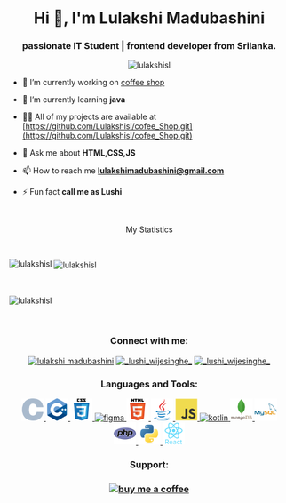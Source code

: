 <h1 align="center">Hi 👋, I'm Lulakshi Madubashini</h1>
<h3 align="center"> passionate IT Student | frontend developer from Srilanka.</h3>
<p align="center"> <img src="https://komarev.com/ghpvc/?username=lulakshisl&label=Profile%20views&color=0e75b6&style=flat" alt="lulakshisl" /> </p>
</p>

- 🔭 I’m currently working on [coffee shop](https://github.com/Lulakshisl/cofee_Shop.git)

- 🌱 I’m currently learning **java**

- 👨‍💻 All of my projects are available at [https://github.com/Lulakshisl/cofee_Shop.git](https://github.com/Lulakshisl/cofee_Shop.git)

- 💬 Ask me about **HTML,CSS,JS**

- 📫 How to reach me **lulakshimadubashini@gmail.com**

- ⚡ Fun fact **call me as Lushi**
<br>
<p align="center"> My Statistics </p><br>
<p><img align="left" src="https://github-readme-stats.vercel.app/api/top-langs?username=lulakshisl&show_icons=true&locale=en&layout=compact" alt="lulakshisl" /></p>

<p>&nbsp;<img align="center" src="https://github-readme-stats.vercel.app/api?username=lulakshisl&show_icons=true&locale=en" alt="lulakshisl" /></p>
<br>
<p><img align="center" src="https://github-readme-streak-stats.herokuapp.com/?user=lulakshisl&" alt="lulakshisl" /></p>
<br>
<h3 align="center">Connect with me:</h3>
<p align="center">
<a href="https://linkedin.com/in/lulakshi madubashini" target="blank"><img align="center" src="https://raw.githubusercontent.com/rahuldkjain/github-profile-readme-generator/master/src/images/icons/Social/linked-in-alt.svg" alt="lulakshi madubashini" height="30" width="40" /></a>
<a href="https://fb.com/_lushi_wijesinghe_" target="blank"><img align="center" src="https://raw.githubusercontent.com/rahuldkjain/github-profile-readme-generator/master/src/images/icons/Social/facebook.svg" alt="_lushi_wijesinghe_" height="30" width="40" /></a>
<a href="https://instagram.com/_lushi_wijesinghe_" target="blank"><img align="center" src="https://raw.githubusercontent.com/rahuldkjain/github-profile-readme-generator/master/src/images/icons/Social/instagram.svg" alt="_lushi_wijesinghe_" height="30" width="40" /></a>
</p>
<h3 align="center">Languages and Tools:</h3>
<p align="center"> <a href="https://www.cprogramming.com/" target="_blank" rel="noreferrer"> <img src="https://raw.githubusercontent.com/devicons/devicon/master/icons/c/c-original.svg" alt="c" width="40" height="40"/> </a> <a href="https://www.w3schools.com/cpp/" target="_blank" rel="noreferrer"> <img src="https://raw.githubusercontent.com/devicons/devicon/master/icons/cplusplus/cplusplus-original.svg" alt="cplusplus" width="40" height="40"/> </a> <a href="https://www.w3schools.com/css/" target="_blank" rel="noreferrer"> <img src="https://raw.githubusercontent.com/devicons/devicon/master/icons/css3/css3-original-wordmark.svg" alt="css3" width="40" height="40"/> </a> <a href="https://www.figma.com/" target="_blank" rel="noreferrer"> <img src="https://www.vectorlogo.zone/logos/figma/figma-icon.svg" alt="figma" width="40" height="40"/> </a> <a href="https://www.w3.org/html/" target="_blank" rel="noreferrer"> <img src="https://raw.githubusercontent.com/devicons/devicon/master/icons/html5/html5-original-wordmark.svg" alt="html5" width="40" height="40"/> </a> <a href="https://www.java.com" target="_blank" rel="noreferrer"> <img src="https://raw.githubusercontent.com/devicons/devicon/master/icons/java/java-original.svg" alt="java" width="40" height="40"/> </a> <a href="https://developer.mozilla.org/en-US/docs/Web/JavaScript" target="_blank" rel="noreferrer"> <img src="https://raw.githubusercontent.com/devicons/devicon/master/icons/javascript/javascript-original.svg" alt="javascript" width="40" height="40"/> </a> <a href="https://kotlinlang.org" target="_blank" rel="noreferrer"> <img src="https://www.vectorlogo.zone/logos/kotlinlang/kotlinlang-icon.svg" alt="kotlin" width="40" height="40"/> </a> <a href="https://www.mongodb.com/" target="_blank" rel="noreferrer"> <img src="https://raw.githubusercontent.com/devicons/devicon/master/icons/mongodb/mongodb-original-wordmark.svg" alt="mongodb" width="40" height="40"/> </a> <a href="https://www.mysql.com/" target="_blank" rel="noreferrer"> <img src="https://raw.githubusercontent.com/devicons/devicon/master/icons/mysql/mysql-original-wordmark.svg" alt="mysql" width="40" height="40"/> </a> <a href="https://www.php.net" target="_blank" rel="noreferrer"> <img src="https://raw.githubusercontent.com/devicons/devicon/master/icons/php/php-original.svg" alt="php" width="40" height="40"/> </a> <a href="https://www.python.org" target="_blank" rel="noreferrer"> <img src="https://raw.githubusercontent.com/devicons/devicon/master/icons/python/python-original.svg" alt="python" width="40" height="40"/> </a> <a href="https://reactjs.org/" target="_blank" rel="noreferrer"> <img src="https://raw.githubusercontent.com/devicons/devicon/master/icons/react/react-original-wordmark.svg" alt="react" width="40" height="40"/> </a> </p>

<h3 align="center">Support:</h3>
<h3 align="center">
<p><a href="https://www.buymeacoffee.com/buy me a coffee "> 
<img align="center" src="https://cdn.buymeacoffee.com/buttons/v2/default-yellow.png" height="50" width="210" alt="buy me a coffee " > </a></p>


